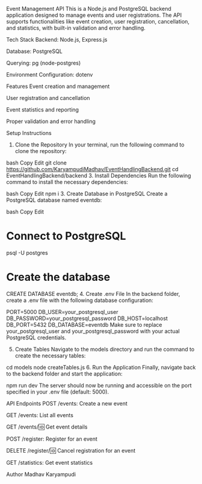 Event Management API
This is a Node.js and PostgreSQL backend application designed to manage events and user registrations. The API supports functionalities like event creation, user registration, cancellation, and statistics, with built-in validation and error handling.

Tech Stack
Backend: Node.js, Express.js

Database: PostgreSQL

Querying: pg (node-postgres)

Environment Configuration: dotenv

Features
Event creation and management

User registration and cancellation

Event statistics and reporting

Proper validation and error handling

Setup Instructions
1. Clone the Repository
In your terminal, run the following command to clone the repository:

bash
Copy
Edit
git clone https://github.com/KaryampudiMadhav/EventHandlingBackend.git
cd EventHandlingBackend/backend
3. Install Dependencies
Run the following command to install the necessary dependencies:

bash
Copy
Edit
npm i
3. Create Database in PostgreSQL
Create a PostgreSQL database named eventdb:

bash
Copy
Edit
# Connect to PostgreSQL
psql -U postgres

# Create the database
CREATE DATABASE eventdb;
4. Create .env File
In the backend folder, create a .env file with the following database configuration:


PORT=5000
DB_USER=your_postgresql_user
DB_PASSWORD=your_postgresql_password
DB_HOST=localhost
DB_PORT=5432
DB_DATABASE=eventdb
Make sure to replace your_postgresql_user and your_postgresql_password with your actual PostgreSQL credentials.

5. Create Tables
Navigate to the models directory and run the command to create the necessary tables:

cd models
node createTables.js
6. Run the Application
Finally, navigate back to the backend folder and start the application:

npm run dev
The server should now be running and accessible on the port specified in your .env file (default: 5000).

API Endpoints
POST /events: Create a new event

GET /events: List all events

GET /events/:id: Get event details

POST /register: Register for an event

DELETE /register/:id: Cancel registration for an event

GET /statistics: Get event statistics

Author
Madhav Karyampudi
